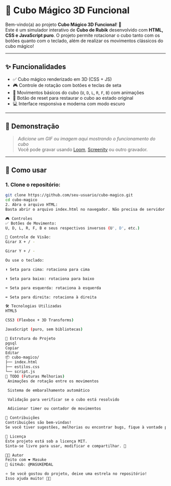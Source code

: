 # 🧊 Cubo Mágico 3D Funcional

Bem-vindo(a) ao projeto **Cubo Mágico 3D Funcional**! 🎉  
Este é um simulador interativo de **Cubo de Rubik** desenvolvido com **HTML, CSS e JavaScript puro**. 
O projeto permite rotacionar o cubo tanto com os botões quanto com o teclado, além de realizar os movimentos clássicos do cubo mágico!

---

## ✨ Funcionalidades

- ✅ Cubo mágico renderizado em 3D (CSS + JS)
- 🎮 Controle de rotação com botões e teclas de seta
- 🔁 Movimentos básicos do cubo (`U`, `D`, `L`, `R`, `F`, `B`) com animações
- 🎯 Botão de reset para restaurar o cubo ao estado original
- 💻 Interface responsiva e moderna com modo escuro

---

## 📸 Demonstração

> *Adicione um GIF ou imagem aqui mostrando o funcionamento do cubo*  
> Você pode gravar usando [Loom](https://www.loom.com/), [Screenity](https://chrome.google.com/webstore/detail/screenity/) ou outro gravador.

---

## 🚀 Como usar

### 1. Clone o repositório:

```bash
git clone https://github.com/seu-usuario/cubo-magico.git
cd cubo-magico
2. Abra o arquivo HTML:
Basta abrir o arquivo index.html no navegador. Não precisa de servidor ou instalação extra!

🎮 Controles
✅ Botões de Movimento:
U, D, L, R, F, B e seus respectivos inversos (U', D', etc.)

🔄 Controle de Visão:
Girar X + / -

Girar Y + / -

Ou use o teclado:

⬆️ Seta para cima: rotaciona para cima

⬇️ Seta para baixo: rotaciona para baixo

⬅️ Seta para esquerda: rotaciona à esquerda

➡️ Seta para direita: rotaciona à direita

🛠️ Tecnologias Utilizadas
HTML5

CSS3 (Flexbox + 3D Transforms)

JavaScript (puro, sem bibliotecas)

📁 Estrutura do Projeto
pgsql
Copiar
Editar
📦 cubo-magico/
├── index.html
├── estilos.css
└── script.js
📌 TODO (Futuras Melhorias)
 Animações de rotação entre os movimentos

 Sistema de embaralhamento automático

 Validação para verificar se o cubo está resolvido

 Adicionar timer ou contador de movimentos

🤝 Contribuições
Contribuições são bem-vindas!
Se você tiver sugestões, melhorias ou encontrar bugs, fique à vontade para abrir uma issue ou enviar um pull request. ✨

📄 Licença
Este projeto está sob a licença MIT.
Sinta-se livre para usar, modificar e compartilhar. 🤘

👨‍💻 Autor
Feito com ❤️ Masuke
🔗 GitHub: @MASUKEMDAL

⭐ Se você gostou do projeto, deixe uma estrela no repositório!
Isso ajuda muito! 🙏✨
